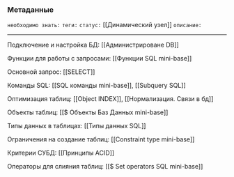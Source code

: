 ### Метаданные
`необходимо знать:` 
`теги:` 
`статус:` [[Динамический узел]]
`описание:` 

---
Подключение и настройка БД: [[Администрироване DB]]

Функции для работы с запросами: [[Функции SQL mini-base]]

Основной запрос: [[SELECT]]

Команды SQL: [[SQL команды mini-base]], [[Subquery SQL]]

Оптимизация таблиц: [[Object INDEX]], [[Нормализация. Связи в бд]]

Объекты таблиц: [[$ Объекты Баз Данных mini-base]]

Типы данных в таблицах: [[Типы данных SQL]]

Ограничения на создание таблиц: [[Constraint type mini-base]]

Критерии СУБД: [[Принципы ACID]]

Операторы для слияния таблиц: [[$ Set operators SQL mini-base]]

